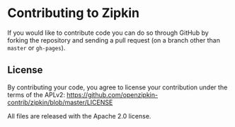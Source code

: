 # Contributing to Zipkin

If you would like to contribute code you can do so through GitHub by forking the repository and sending a pull request (on a branch other than `master` or `gh-pages`).

## License

By contributing your code, you agree to license your contribution under the terms of the APLv2: https://github.com/openzipkin-contrib/zipkin/blob/master/LICENSE

All files are released with the Apache 2.0 license.

